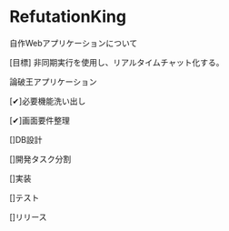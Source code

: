 # RefutationKing
自作Webアプリケーションについて

[目標]
非同期実行を使用し、リアルタイムチャット化する。

論破王アプリケーション

[✔︎]必要機能洗い出し

[✔︎]画面要件整理

[]DB設計

[]開発タスク分割

[]実装

[]テスト

[]リリース

